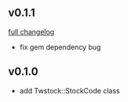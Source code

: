 ## v0.1.1
[full changelog](http://github.com/ysato5654/twstock-finance/compare/v0.1.0...v0.1.1)

* fix gem dependency bug

## v0.1.0

* add Twstock::StockCode class
